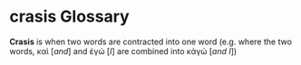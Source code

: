 # crasis Glossary

**Crasis** is when two words are contracted into one word (e.g. where the two words, καὶ [*and*] and ἐγώ [*I*] are combined into κἀγώ [*and I*])

